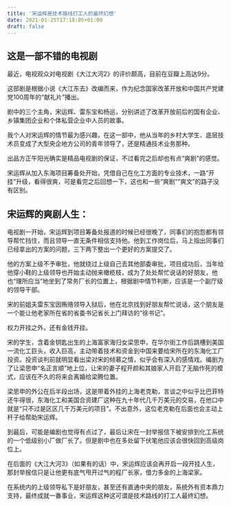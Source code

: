 ```yaml
---
title: '宋运辉是技术路线打工人的最终幻想'
date: 2021-01-25T17:18:05+01:00
draft: false
---
```

## 这是一部不错的电视剧
最近，电视观众对电视剧《大江大河2》的评价颇高，目前在豆瓣上高达9分。

这部剧是根据小说《大江东去》改编而来，作为纪念国家改革开放和中国共产党建党100周年的“献礼片”播出。

剧中的三个主角，宋运辉、雷东宝和杨巡，分别讲述了改革开放前后的国有企业、乡镇集团企业和个体私营企业中人员的故事。

我个人对宋运辉的情节最为感兴趣，在这一部中，他从当年的乡村大学生、底层技术员变成了大型央企地方公司的青年领导了，还是精通技术业务那种。

出品方正午阳光确实是精品电视剧的保证，不过看完之后却也有点“爽剧”的感觉。

宋运辉从加入东海项目筹备处开始，凭借自己在化工方面的专业技术，一路“开挂”升级，看得很爽，可是看完之后回想一下，这也和一些“爽剧”“爽文”的路子没有区别。

## 宋运辉的爽剧人生：

电视剧一开始，宋运辉到项目筹备处报道的时候已经很晚了，同事们的抱怨都有领导帮忙挡住，而且领导一直无条件相信支持他。他到工作岗位后，马上指出同事们已经拿出的方案的问题，三下两下整出一个更好的方案提交了。

他的方案上级不予审批，他就绕过上级自己去其他部委审批，项目成功后，当年给他穿小鞋的上级领导也开始主动抛来橄榄枝，成为了处处帮忙说话的好朋友，他也“理所应当”地坐到了常务厂长的位置上，根据剧中情节判断，应该是一个副厅级的领导干部。

宋的前姐夫雷东宝因贿赂领导入狱后，他在北京找到好朋友帮忙说话，这个朋友是一个能让他老家所在省的省委书记省长上门拜访的“徐书记”。

权力开挂之外，还有金钱开挂。

宋的学生，含着金钥匙出生的上海富家海归女梁思申，在华尔街工作后跳槽到美国一流化工巨头，收入巨高，主动带着技术和资金到中国来要给宋所在的东海化工厂投资。投资谈判前就明显看出梁对宋的倾慕之情，似乎会有深入的感情戏。编剧为了让梁思申“名正言顺”地上位，让宋的妻子程开颜和其娘家人开启了无脑作死的模式，应该在不久的将来会离婚给梁腾位置。

梁思申的外公在后半段出场，这是带着外挂的上海老克勒，言谈之中似乎比巴菲特还牛得很，东海化工和美国合资建厂这种在九十年代几千万美元的交易，在他口中就是“只不过是区区几千万美元的项目”。不出意外，这位老克勒在后面也会主动上杆子给帮助宋运辉。

到最后，可能是编剧也觉得有点过了，最后让宋在一封举报信下被安排到化工系统的一个低级别小厂做厂长了。但是剧中也在多处留下伏笔他应该会很快回到高级岗位上。

在后面的《大江大河3》（如果有的话）中，宋运辉应该会再开启一段开挂人生，那封举报信只是让他更有底气甩开过气的程厂长家，借力多金的上海梁家。

在系统内的上级领导私下是好朋友，甚至还有直通中央的朋友，系统外有资本鼎力支持，最终成就一番事业，宋运辉这种这可谓是技术路线的打工人最终幻想。
